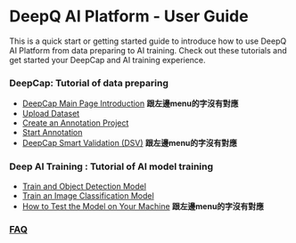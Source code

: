 # DeepQ AI Platform - User Guide

This is a quick start or getting started guide to introduce how to use DeepQ AI Platform from data preparing to AI training. Check out these tutorials and get started your DeepCap and AI training experience.





### DeepCap: Tutorial of data preparing

* [DeepCap Main Page Introduction](working-flow-1/deepcap-main-page-introduction.md) **跟左邊menu的字沒有對應**
* [Upload Dataset](dataset/upload-dataset/)
* [Create an Annotation Project](working-flow/create-an-annotation-project/)
* [Start Annotation](working-flow/start-annotation/)
* [DeepCap Smart Validation \(DSV\)](working-flow/create-an-annotation-project/1.-settings/deepcap-smart-validation-dsv.md)  **跟左邊menu的字沒有對應**

### Deep AI Training : Tutorial of AI model training

* [Train and Object Detection Model](untitled-2.md)
* [Train an Image Classification Model](train-an-image-classification-model.md)
* [How to Test the Model on Your Machine](account-management/how-to-test-the-model-on-your-machine.md)  **跟左邊menu的字沒有對應**

### [FAQ](faq/)



